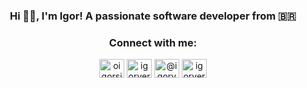 <h3 align="center">Hi 👋🏽, I'm Igor! A passionate software developer from 🇧🇷</h3>
<h3 align="center">Connect with me:</h3>
<p align="center">
<a href="https://linkedin.com/in/oigorsilva" target="blank"><img align="center" src="https://raw.githubusercontent.com/rahuldkjain/github-profile-readme-generator/master/src/images/icons/Social/linked-in-alt.svg" alt="oigorsilva" height="30" width="40" /></a>
<a href="https://instagram.com/igorverse" target="blank"><img align="center" src="https://raw.githubusercontent.com/rahuldkjain/github-profile-readme-generator/master/src/images/icons/Social/instagram.svg" alt="igorverse" height="30" width="40" /></a>
<a href="https://medium.com/@igorverse" target="blank"><img align="center" src="https://raw.githubusercontent.com/rahuldkjain/github-profile-readme-generator/master/src/images/icons/Social/medium.svg" alt="@igorverse" height="30" width="40" /></a>
<a href="https://www.hackerrank.com/igorverse" target="blank"><img align="center" src="https://raw.githubusercontent.com/rahuldkjain/github-profile-readme-generator/master/src/images/icons/Social/hackerrank.svg" alt="igorverse" height="30" width="40" /></a>
</p>
